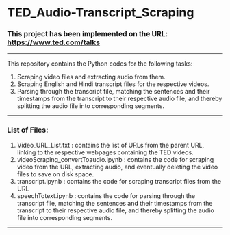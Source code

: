 # TED_Audio-Transcript_Scraping

### This project has been implemented on the URL: https://www.ted.com/talks

<hr>

This repository contains the Python codes for the following tasks:
1. Scraping video files and extracting audio from them.
2. Scraping English and Hindi transcript files for the respective videos.
3. Parsing through the transcript file, matching the sentences and their timestamps from the transcript to their respective audio file, and thereby splitting the audio file into corresponding segments.

<hr>

### List of Files:
1. Video_URL_List.txt : contains the list of URLs from the parent URL, linking to the respective webpages containing the TED videos.
2. videoScraping_convertToaudio.ipynb : contains the code for scraping video from the URL, extracting audio, and eventually deleting the video files to save on disk space.
3. transcript.ipynb : contains the code for scraping transcript files from the URL
4. speechTotext.ipynb : contains the code for parsing through the transcript file, matching the sentences and their timestamps from the transcript to their respective audio file, and thereby splitting the audio file into corresponding segments.

<hr>
